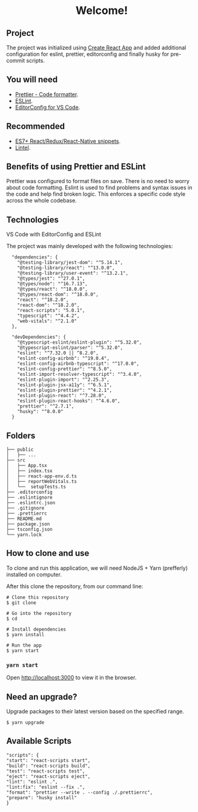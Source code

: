 <h1 align="center">Welcome!</h1>

## Project

The project was initialized using [Create React App](https://reactjs.org/docs/create-a-new-react-app.html) and added additional configuration for eslint, prettier, editorconfig and finally husky for pre-commit scripts.

## You will need

- [Prettier - Code formatter](https://marketplace.visualstudio.com/items?itemName=esbenp.prettier-vscode).
- [ESLint](https://marketplace.visualstudio.com/items?itemName=dbaeumer.vscode-eslint).
- [EditorConfig for VS Code](https://marketplace.visualstudio.com/items?itemName=EditorConfig.EditorConfig).

## Recommended

- [ES7+ React/Redux/React-Native snippets](https://marketplace.visualstudio.com/items?itemName=dsznajder.es7-react-js-snippets).
- [Lintel](https://marketplace.visualstudio.com/items?itemName=mflo999.lintel).

## Benefits of using Prettier and ESLint

Prettier was configured to format files on save. There is no need to worry about code formatting. Eslint is used to find problems and syntax issues in the code and help find broken logic. This enforces a specific code style across the whole codebase.

## Technologies

VS Code with EditorConfig and ESLint

The project was mainly developed with the following technologies:

```
  "dependencies": {
    "@testing-library/jest-dom": "^5.14.1",
    "@testing-library/react": "^13.0.0",
    "@testing-library/user-event": "^13.2.1",
    "@types/jest": "^27.0.1",
    "@types/node": "^16.7.13",
    "@types/react": "^18.0.0",
    "@types/react-dom": "^18.0.0",
    "react": "^18.2.0",
    "react-dom": "^18.2.0",
    "react-scripts": "5.0.1",
    "typescript": "^4.4.2",
    "web-vitals": "^2.1.0"
  },

  "devDependencies": {
    "@typescript-eslint/eslint-plugin": "^5.32.0",
    "@typescript-eslint/parser": "^5.32.0",
    "eslint": "^7.32.0 || ^8.2.0",
    "eslint-config-airbnb": "^19.0.4",
    "eslint-config-airbnb-typescript": "^17.0.0",
    "eslint-config-prettier": "^8.5.0",
    "eslint-import-resolver-typescript": "^3.4.0",
    "eslint-plugin-import": "^2.25.3",
    "eslint-plugin-jsx-a11y": "^6.5.1",
    "eslint-plugin-prettier": "^4.2.1",
    "eslint-plugin-react": "^7.28.0",
    "eslint-plugin-react-hooks": "^4.6.0",
    "prettier": "^2.7.1",
    "husky": "^8.0.0"
  }
```

## Folders

```
├── public
│   ├── ...
├── src
│   ├── App.tsx
│   ├── index.tsx
│   ├── react-app-env.d.ts
│   ├── reportWebVitals.ts
│   └──  setupTests.ts
├── .editorconfig
├── .eslintignore
├── .eslintrc.json
├── .gitignore
├── .prettierrc
├── README.md
├── package.json
├── tsconfig.json
└── yarn.lock
```

## How to clone and use

To clone and run this application, we will need NodeJS + Yarn (prefferly) installed on computer.

After this clone the repository, from our command line:

```
# Clone this repository
$ git clone

# Go into the repository
$ cd

# Install dependencies
$ yarn install

# Run the app
$ yarn start
```

### `yarn start`

Open [http://localhost:3000](http://localhost:3000) to view it in the browser.

## Need an upgrade?

Upgrade packages to their latest version based on the specified range.

```
$ yarn upgrade
```

## Available Scripts

```
"scripts": {
"start": "react-scripts start",
"build": "react-scripts build",
"test": "react-scripts test",
"eject": "react-scripts eject",
"lint": "eslint .",
"lint:fix": "eslint --fix .",
"format": "prettier --write . --config ./.prettierrc",
"prepare": "husky install"
}
```

